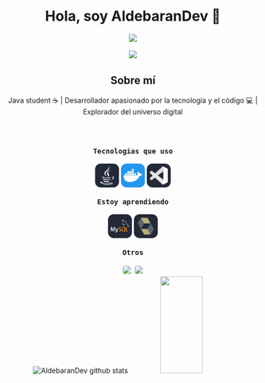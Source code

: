 <h1 align="center">Hola, soy AldebaranDev 👋</h1>

<p align="center">
  <img src="https://i.pinimg.com/originals/aa/a9/2d/aaa92dfb8b4f18822505574280da331c.gif" width="400" />
</p>

<p align="center">
  <img src="[![Typing SVG](https://readme-typing-svg.demolab.com?font=Fira+Code&pause=1000&color=1456AE&width=435&lines=Turning+logic+into+real+world.)](https://git.io/typing-svg)" />
</p>

<h2 align="center">Sobre mí</h2>
<p align="center">
  Java student ☕ | Desarrollador apasionado por la tecnología y el código 💻 | Explorador del universo digital
</p>

<br> <br>
<div align="center">
   <samp><b> Tecnologías que uso </b></samp>
   <div align="center">
     <br>
     <img src="https://github.com/tandpfun/skill-icons/blob/main/icons/Java-Dark.svg" width="48" title="Java">
     <img src="https://github.com/tandpfun/skill-icons/blob/main/icons/Docker.svg" width="48" title="Docker">
     <img src="https://github.com/tandpfun/skill-icons/blob/main/icons/VSCode-Dark.svg" width="48" title="VSCode">
   </div> 
</div>

<br>

<div align="center">
   <samp><b> Estoy aprendiendo </b></samp>
   <div align="center">
     <br>
     <img src="https://github.com/tandpfun/skill-icons/blob/main/icons/MySQL-Dark.svg" width="48" title="MySQL">   
     <img src="https://github.com/tandpfun/skill-icons/blob/main/icons/Hibernate-Dark.svg" width="48" title="Hibernate">
   </div> 
</div>

<br>

<div align="center">
   <samp><b> Otros </b></samp>
   <div align="center">
     <br>
       <img width="48" style="background-color: #fff; border-radius: 5px; padding:2px;" src="https://upload.wikimedia.org/wikipedia/commons/thumb/f/f1/Icons8_flat_linux.svg/1200px-Icons8_flat_linux.svg.png">
      <img width="48" style="background-color: #fff; border-radius: 5px; padding:2px;" src="https://community.infoblox.com/t5/image/serverpage/image-id/2195iA290BF7E3BA6064D/image-size/large/is-moderation-mode/true?v=v2&px=999">
   </div> 
</div>

<div align="center">
  <img width="49%" height="195px" src="https://github-readme-stats.vercel.app/api?username=AldebaranDev&show_icons=true&count_private=true&hide_border=true&title_color=02D9F7FF&icon_color=02D9F7FF&text_color=c9d1d9&bg_color=0d1117" alt="AldebaranDev github stats" />

<img width="41%" height="195px" src="https://github-readme-stats.vercel.app/api/top-langs/?username=AldebaranDev&layout=compact&hide_border=true&title_color=02D9F7FF&text_color=02D9F7FF&bg_color=0d1117" />

</div>
